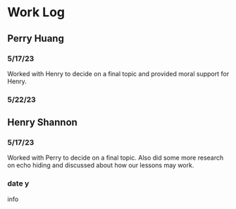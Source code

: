# Work Log

## Perry Huang

### 5/17/23

Worked with Henry to decide on a final topic and provided moral support for Henry.

### 5/22/23






## Henry Shannon

### 5/17/23

Worked with Perry to decide on a final topic. Also did some more research on echo hiding and discussed about how our lessons may work.

### date y

info
